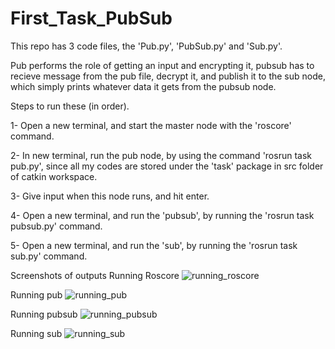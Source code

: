 # First_Task_PubSub
This repo has 3 code files, the 'Pub.py', 'PubSub.py' and 'Sub.py'.

Pub performs the role of getting an input and encrypting it, pubsub has to recieve message from the pub file, decrypt it, and publish it to the sub node, which simply prints whatever data it gets from the pubsub node.

Steps to run these (in order).

1- Open a new terminal, and start the master node with the 'roscore' command.

2- In new terminal, run the pub node, by using the command 'rosrun task pub.py', since all my codes are stored under the 'task' package in src folder of catkin workspace.

3- Give input when this node runs, and hit enter.

4- Open a new terminal, and run the 'pubsub', by running the 'rosrun task pubsub.py' command.

5- Open a new terminal, and run the 'sub', by running the 'rosrun task sub.py' command.

Screenshots of outputs
Running Roscore
![running_roscore](https://github.com/YJawale/First_Task_PubSub/assets/125810583/39f9cbff-e841-4bd0-9406-5907549e2926)

Running pub
![running_pub](https://github.com/YJawale/First_Task_PubSub/assets/125810583/abd3dadd-ea4b-424e-b535-2cd389900193)

Running pubsub
![running_pubsub](https://github.com/YJawale/First_Task_PubSub/assets/125810583/114bfde3-021b-485f-bf58-95dc02123a58)

Running sub
![running_sub](https://github.com/YJawale/First_Task_PubSub/assets/125810583/da4ee7ba-df86-4687-b7b4-1300730831cd)

